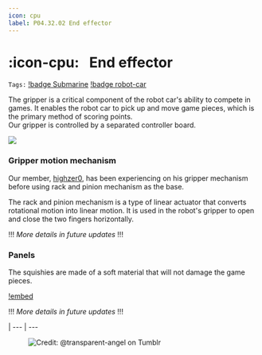 ```yaml
---
icon: cpu
label: P04.32.02 End effector
---
```

# :icon-cpu:⠀End effector
`Tags:` [!badge Submarine](/projects/P04-submarine.md) [!badge robot-car]()

The gripper is a critical component of the robot car's ability to compete in games. It enables the robot car to pick up and move game pieces, which is the primary method of scoring points.\
Our gripper is controlled by a separated controller board. 

![](/projects/P04-submarine/media/gripper1.jpg)

### Gripper motion mechanism
Our member, [highzer0](https://github.com/highzer0), has been experiencing on his gripper mechanism before using rack and pinion mechanism as the base.

The rack and pinion mechanism is a type of linear actuator that converts rotational motion into linear motion. It is used in the robot's gripper to open and close the two fingers horizontally.

!!!
*More details in future updates*
!!!

### Panels
The squishies are made of a soft material that will not damage the game pieces. 

[!embed](https://youtu.be/2HHQJ4M5kkA)

!!!
*More details in future updates*
!!!

|
--- | ---

<figure>
    <img src="https://64.media.tumblr.com/d103eb823dce2842c673f409f036857b/tumblr_mzx9wrdwFa1snc5kxo1_1280.gifv" alt="Credit: @transparent-angel on Tumblr">
</figure>